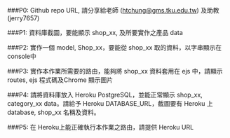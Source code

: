 
###P0: Github repo URL, 請分享給老師 (htchung@gms.tku.edu.tw) 及助教 (jerry7657)


###P1: 資料庫截圖，要能顯示 shop_xx, 及所要實作之產品 data


###P2: 實作一個 model, Shop_xx，要能從 shop_xx 取的資料，以字串顯示在 console中


###P3: 實作本作業所需要的路由，能夠將 shop_xx 資料套用在 ejs 中，請顯示 routes, ejs 程式碼及Chrome 顯示圖片


###P4: 請將資料庫放入 Heroku PostgreSQL，並能正常顯示  shop_xx, category_xx data。請給予 Heroku DATABASE_URL，截圖要有 Heroku 上 database, shop_xx 名稱及資料。


###P5: 在 Heroku上能正確執行本作業之路由，請提供 Heroku URL


